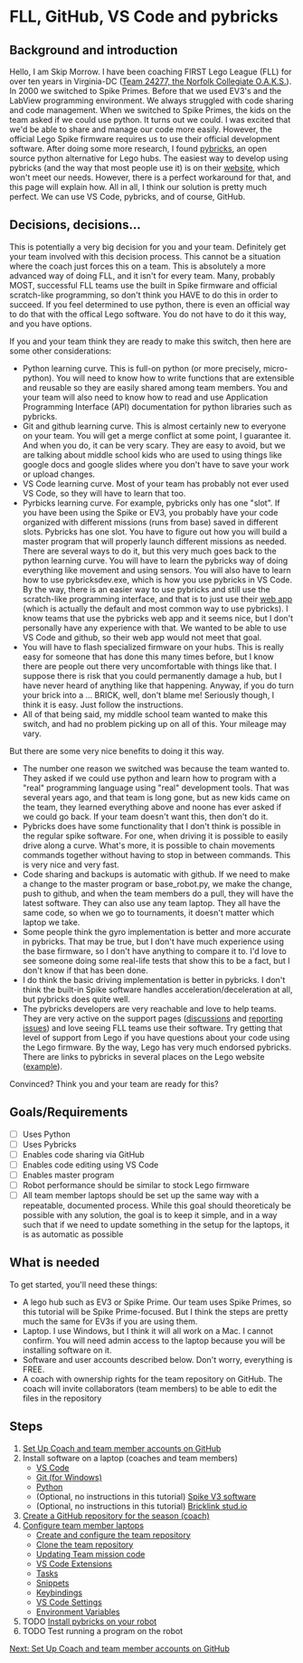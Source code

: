 # FLL, GitHub, VS Code and pybricks

## Background and introduction
Hello,
I am Skip Morrow. I have been coaching FIRST Lego League (FLL) for over ten years in Virginia-DC ([Team 24277, the Norfolk Collegiate O.A.K.S.](https://github.com/FLL-Team-24277)). In 2000 we switched to Spike Primes. Before that we used EV3's and the LabView programming environment. We always struggled with code sharing and code management. When we switched to Spike Primes, the kids on the team asked if we could use python. It turns out we could. I was excited that we'd be able to share and manage our code more easily. However, the official Lego Spike firmware requires us to use their official development software. After doing some more research, I found [pybricks](https://github.com/pybricks), an open source python alternative for Lego hubs. The easiest way to develop using pybricks (and the way that most people use it) is on their [website](https://code.pybricks.com/), which won't meet our needs. However, there is a perfect workaround for that, and this page will explain how. All in all, I think our solution is pretty much perfect. We can use VS Code, pybricks, and of course, GitHub.

## Decisions, decisions...
This is potentially a very big decision for you and your team. Definitely get your team involved with this decision process. This cannot be a situation where the coach just forces this on a team. This is absolutely a more advanced way of doing FLL, and it isn't for every team. Many, probably MOST, successful FLL teams use the built in Spike firmware and official scratch-like programming, so don't think you HAVE to do this in order to succeed. If you feel determined to use python, there is even an official way to do that with the offical Lego software. You do not have to do it this way, and you have options.

If you and your team think they are ready to make this switch, then here are some other considerations:
* Python learning curve. This is full-on python (or more precisely, micro-python). You will need to know how to write functions that are extensible and reusable so they are easily shared among team members. You and your team will also need to know how to read and use Application Programming Interface (API) documentation for python libraries such as pybricks.
* Git and github learning curve. This is almost certainly new to everyone on your team. You will get a merge conflict at some point, I guarantee it. And when you do, it can be very scary. They are easy to avoid, but we are talking about middle school kids who are used to using things like google docs and google slides where you don't have to save your work or upload changes.
* VS Code learning curve. Most of your team has probably not ever used VS Code, so they will have to learn that too.
* Pyrbicks learning curve. For example, pybricks only has one "slot". If you have been using the Spike or EV3, you probably have your code organized with different missions (runs from base) saved in different slots. Pybricks has one slot. You have to figure out how you will build a master program that will properly launch different missions as needed. There are several ways to do it, but this very much goes back to the python learning curve. You will have to learn the pybricks way of doing everything like movement and using sensors. You will also have to learn how to use pybricksdev.exe, which is how you use pybricks in VS Code. By the way, there is an easier way to use pybricks and still use the scratch-like programming interface, and that is to just use their [web app]([url](https://code.pybricks.com/)) (which is actually the default and most common way to use pybricks). I know teams that use the pybricks web app and it seems nice, but I don't personally have any experience with that. We wanted to be able to use VS Code and github, so their web app would not meet that goal.
* You will have to flash specialized firmware on your hubs. This is really easy for someone that has done this many times before, but I know there are people out there very uncomfortable with things like that. I suppose there is risk that you could permanently damage a hub, but I have never heard of anything like that happening. Anyway, if you do turn your brick into a ... BRICK, well, don't blame me! Seriously though, I think it is easy. Just follow the instructions.
* All of that being said, my middle school team wanted to make this switch, and had no problem picking up on all of this. Your mileage may vary.

But there are some very nice benefits to doing it this way.
* The number one reason we switched was because the team wanted to. They asked if we could use python and learn how to program with a "real" programming language using "real" development tools. That was several years ago, and that team is long gone, but as new kids came on the team, they learned everything above and noone has ever asked if we could go back. If your team doesn't want this, then don't do it.
* Pybricks does have some functionality that I don't think is possible in the regular spike software. For one, when driving it is possible to easily drive along a curve. What's more, it is possible to chain movements commands together without having to stop in between commands. This is very nice and very fast.
* Code sharing and backups is automatic with github. If we need to make a change to the master program or base_robot.py, we make the change, push to github, and when the team members do a pull, they will have the latest software. They can also use any team laptop. They all have the same code, so when we go to tournaments, it doesn't matter which laptop we take.
* Some people think the gyro implementation is better and more accurate in pybricks. That may be true, but I don't have much experience using the base firmware, so I don't have anything to compare it to. I'd love to see someone doing some real-life tests that show this to be a fact, but I don't know if that has been done.
* I do think the basic driving implementation is better in pybricks. I don't think the built-in Spike software handles acceleration/deceleration at all, but pybricks does quite well.
* The pybricks developers are very reachable and love to help teams. They are very active on the support pages ([discussions](https://github.com/orgs/pybricks/discussions) and [reporting issues](https://github.com/pybricks/support/issues)) and love seeing FLL teams use their software. Try getting that level of support from Lego if you have questions about your code using the Lego firmware. By the way, Lego has very much endorsed pybricks. There are links to pybricks in several places on the Lego website ([example](https://education.lego.com/en-us/lessons/ev3-real-world-vehicles/speed-control-system/)).

Convinced? Think you and your team are ready for this?

## Goals/Requirements
- [ ] Uses Python
- [ ] Uses Pybricks
- [ ] Enables code sharing via GitHub
- [ ] Enables code editing using VS Code
- [ ] Enables master program
- [ ] Robot performance should be similar to stock Lego firmware
- [ ] All team member laptops should be set up the same way with a repeatable, documented process. While this goal should theoreticaly be possible with any solution, the goal is to keep it simple, and in a way such that if we need to update something in the setup for the laptops, it is as automatic as possible

## What is needed
To get started, you'll need these things:
* A lego hub such as EV3 or Spike Prime. Our team uses Spike Primes, so this tutorial will be Spike Prime-focused. But I think the steps are pretty much the same for EV3s if you are using them.
* Laptop. I use Windows, but I think it will all work on a Mac. I cannot confirm. You will need admin access to the laptop because you will be installing software on it.
* Software and user accounts described below. Don't worry, everything is FREE.
* A coach with ownership rights for the team repository on GitHub. The coach will invite collaborators (team members) to be able to edit the files in the repository

## Steps
1. [Set Up Coach and team member accounts on GitHub](https://github.com/MrGibbage/fll-pybricks-vscode-tutorial/blob/main/github-accounts.md)
2. Install software on a laptop (coaches and team members)
   - [VS Code](https://github.com/MrGibbage/fll-pybricks-vscode-tutorial/blob/main/install-vs-code.md)
   - [Git (for Windows)](https://github.com/MrGibbage/fll-pybricks-vscode-tutorial/blob/main/install-git.md)
   - [Python](https://github.com/MrGibbage/fll-pybricks-vscode-tutorial/blob/main/install-python.md)
   - (Optional, no instructions in this tutorial) [Spike V3 software](https://education.lego.com/en-us/downloads/spike-app/software/)
   - (Optional, no instructions in this tutorial) [Bricklink stud.io](https://www.bricklink.com/v3/studio/download.page)
3. [Create a GitHub repository for the season (coach)](https://github.com/MrGibbage/fll-pybricks-vscode-tutorial/blob/main/github-season-repo.md)
4. [Configure team member laptops](https://github.com/MrGibbage/fll-pybricks-vscode-tutorial/blob/main/configure-laptops.md)
   - [Create and configure the team repository](https://github.com/MrGibbage/fll-pybricks-vscode-tutorial/blob/main/clone-push.md)
   - [Clone the team repository](https://github.com/MrGibbage/fll-pybricks-vscode-tutorial/blob/main/clone-push.md)
   - [Updating Team mission code](https://github.com/MrGibbage/fll-pybricks-vscode-tutorial/blob/main/update-team-mission-code.md)
   - [VS Code Extensions](https://github.com/MrGibbage/fll-pybricks-vscode-tutorial/blob/main/update-extensions.md)
   - [Tasks](https://github.com/MrGibbage/fll-pybricks-vscode-tutorial/blob/main/update-tasks.md)
   - [Snippets](https://github.com/MrGibbage/fll-pybricks-vscode-tutorial/blob/main/update-snippets.md)
   - [Keybindings](https://github.com/MrGibbage/fll-pybricks-vscode-tutorial/blob/main/update-keybindings.md)
   - [VS Code Settings](https://github.com/MrGibbage/fll-pybricks-vscode-tutorial/blob/main/update-settings.md)
   - [Environment Variables](https://github.com/MrGibbage/fll-pybricks-vscode-tutorial/blob/main/update-env-variable.md)
7. TODO [Install pybricks on your robot](https://github.com/MrGibbage/fll-pybricks-vscode-tutorial/blob/main/install-pybricks.md)
8. TODO Test running a program on the robot

[Next: Set Up Coach and team member accounts on GitHub](https://github.com/MrGibbage/fll-pybricks-vscode-tutorial/blob/main/github-accounts.md)
